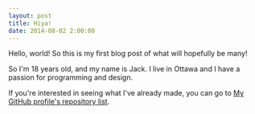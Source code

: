 ```yaml
---
layout: post
title: Hiya!
date: 2014-08-02 2:00:00
---
```


Hello, world! So this is my first blog post of what will hopefully be many!

So I'm 18 years old, and my name is Jack. I live in Ottawa and I have a passion
for programming and design.

If you're interested in seeing what I've already made, you can go to
[My GitHub profile's repository list](http://github.com/JackMc).

